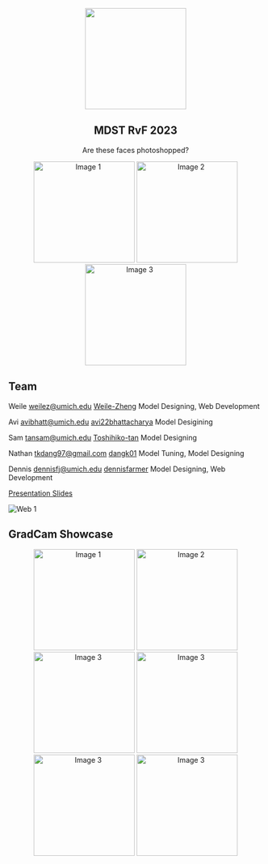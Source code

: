 <p align="center">
  <img src="rvf-web/client/asset/icon.png" height="200">
  <h2 align="center">MDST RvF 2023</h2>
  <p align="center">Are these faces photoshopped? <p>
  <p align="center">
  <img src="./public/p1.png" height="200" alt="Image 1" />
  <img src="./public/p2.png" height="200" alt="Image 2" />
  <img src="./public/p3.png" height="200" alt="Image 3" />
</p>
</p>

## Team

Weile weilez@umich.edu [Weile-Zheng](https://github.com/Weile-Zheng) Model Designing, Web Development

Avi avibhatt@umich.edu [avi22bhattacharya](https://github.com/avi22bhattacharya) Model Desigining

Sam tansam@umich.edu [Toshihiko-tan](https://github.com/Toshihiko-tan) Model Designing

Nathan tkdang97@gmail.com [dangk01](https://github.com/dangk01) Model Tuning, Model Designing

Dennis dennisfj@umich.edu [dennisfarmer](https://github.com/dennisfarmer) Model Designing, Web Development

[Presentation Slides](https://docs.google.com/presentation/d/14KdpuFMqFfnKe5M7K4QRyPROVCyOtDu0aSvHb-bYHrQ/edit?usp=sharing)

<img src="./public/web1.png" alt="Web 1" />

## GradCam Showcase

<p align="center">
  <img src="./public/g1.png" height="200" alt="Image 1" />
  <img src="./public/g2.png" height="200" alt="Image 2" />
  <img src="./public/g3.png" height="200" alt="Image 3" />
  <img src="./public/g4.png" height="200" alt="Image 3" />
  <img src="./public/g5.png" height="200" alt="Image 3" />
  <img src="./public/g6.png" height="200" alt="Image 3" />
</p>

